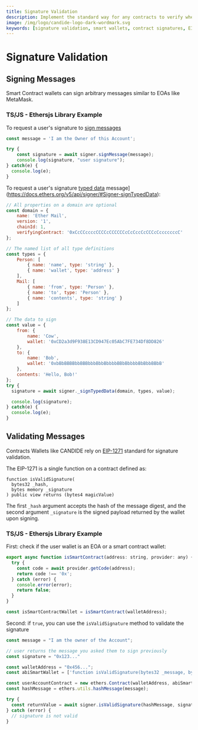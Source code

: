 ```yaml
---
title: Signature Validation
description: Implement the standard way for any contracts to verify whether a signature on a behalf of a given contract is valid. This is possible via the implementation of a isValidSignature (hash, signature) function on the signing contract, which can be called to validate a signature.
image: /img/logo/candide-logo-dark-wordmark.svg
keywords: [signature validation, smart wallets, contract signatures, EIP-1271]
---
```

# Signature Validation

## Signing Messages

Smart Contract wallets can sign arbitrary messages similar to EOAs like MetaMask.

### TS/JS - Ethersjs Library Example 

To request a user's signature to [sign messages](https://docs.ethers.org/v5/api/signer/#Signer-signMessage)

```js
const message = 'I am the Owner of this Account';

try {
    const signature = await signer.signMessage(message);
    console.log(signature, "user signature");
} catch(e) {
  console.log(e);
}
```

To request a user's signature [typed data](https://docs.ethers.org/v5/api/signer/#Signer-signTypedData) message](https://docs.ethers.org/v5/api/signer/#Signer-signTypedData):

```js
// All properties on a domain are optional
const domain = {
    name: 'Ether Mail',
    version: '1',
    chainId: 1,
    verifyingContract: '0xCcCCccccCCCCcCCCCCCcCcCccCcCCCcCcccccccC'
};

// The named list of all type definitions
const types = {
    Person: [
        { name: 'name', type: 'string' },
        { name: 'wallet', type: 'address' }
    ],
    Mail: [
        { name: 'from', type: 'Person' },
        { name: 'to', type: 'Person' },
        { name: 'contents', type: 'string' }
    ]
};

// The data to sign
const value = {
    from: {
        name: 'Cow',
        wallet: '0xCD2a3d9F938E13CD947Ec05AbC7FE734Df8DD826'
    },
    to: {
        name: 'Bob',
        wallet: '0xbBbBBBBbbBBBbbbBbbBbbbbBBbBbbbbBbBbbBBbB'
    },
    contents: 'Hello, Bob!'
};
try {
  signature = await signer._signTypedData(domain, types, value);

  console.log(signature);
} catch(e) {
  console.log(e);
}
```

## Validating Messages

Contracts Wallets like CANDIDE rely on [EIP-1271](https://eips.ethereum.org/EIPS/eip-1271) standard for signature validation.

The EIP-1271 is a single function on a contract defined as:

```
function isValidSignature(
  bytes32 _hash,
  bytes memory _signature
) public view returns (bytes4 magicValue)
```
The first `_hash` argument accepts the hash of the message digest, and the second argument `_signature` is the signed payload returned by the wallet upon signing.

### TS/JS - Ethersjs Library Example
First: check if the user wallet is an EOA or a smart contract wallet:

```js
export async function isSmartContract(address: string, provider: any) {
  try {
    const code = await provider.getCode(address);
    return code !== '0x';
  } catch (error) {
    console.error(error);
    return false;
  }
}

const isSmartContractWallet = isSmartContract(walletAddress);
```

Second: if `true`, you can use the `isValidSignature` method to validate the signature

```js
const message = "I am the owner of the Account";

// user returns the message you asked them to sign previously
const signature = "0x123..."

const walletAddress = "0x456...";
const abiSmartWallet = ['function isValidSignature(bytes32 _message, bytes _signature) public view returns (bool)']

const userAccountContract = new ethers.Contract(walletAddress, abiSmartWallet, provider);
const hashMessage = ethers.utils.hashMessage(message);

try {
  const returnValue = await signer.isValidSignature(hashMessage, signature)
} catch (error) {
  // signature is not valid
}
```